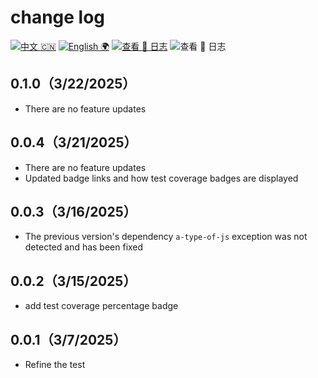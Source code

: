 # change log

[![中文 🇨🇳](<https://img.shields.io/badge/🇨🇳-自述_%20_文件-rgb(255,12,36)>)](https://github.com/earthnutDev/a-js-tools/blob/main/README-zh.md) [![English 🌍](<https://img.shields.io/badge/🌍-README-rgb(0,0,0)>)](https://github.com/earthnutDev/a-js-tools/blob/main/README.md) [![查看 📔 日志](<https://img.shields.io/badge/👀-日_%20_志-rgb(0,125,206)>)](https://github.com/earthnutDev/a-js-tools/blob/main/CHANGELOG.md) ![查看 📔 日志](<https://img.shields.io/badge/👀-Change_%20_log-rgb(0,125,206)?style=social>)

## 0.1.0（3/22/2025）

- There are no feature updates

## 0.0.4（3/21/2025）

- There are no feature updates
- Updated badge links and how test coverage badges are displayed

## 0.0.3（3/16/2025）

- The previous version's dependency `a-type-of-js` exception was not detected and has been fixed

## 0.0.2（3/15/2025）

- add test coverage percentage badge

## 0.0.1（3/7/2025）

- Refine the test
